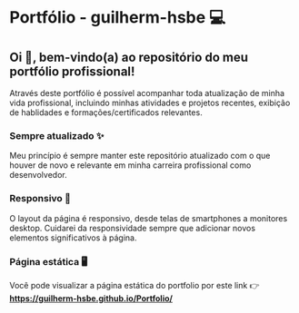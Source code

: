# Portfólio - guilherm-hsbe :computer:

## Oi :wave:, bem-vindo(a) ao repositório do meu portfólio profissional!
Através deste portfólio é possível acompanhar toda atualização de minha vida profissional, incluindo minhas atividades e projetos recentes, exibição de hablidades e formações/certificados relevantes.

### Sempre atualizado :sparkles:
Meu princípio é sempre manter este repositório atualizado com o que houver de novo e relevante em minha carreira profissional como desenvolvedor.

### Responsivo :iphone:
O layout da página é responsivo, desde telas de smartphones a monitores desktop.
Cuidarei da responsividade sempre que adicionar novos elementos significativos à página.

### Página estática :desktop_computer:
Você pode visualizar a página estática do portfolio por este link :point_right: **https://guilherm-hsbe.github.io/Portfolio/**
